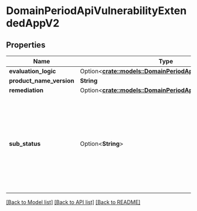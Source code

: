 # DomainPeriodApiVulnerabilityExtendedAppV2

## Properties

Name | Type | Description | Notes
------------ | ------------- | ------------- | -------------
**evaluation_logic** | Option<[**crate::models::DomainPeriodApiEvaluationLogicV1**](domain.APIEvaluationLogicV1.md)> |  | [optional]
**product_name_version** | **String** |  |
**remediation** | Option<[**crate::models::DomainPeriodApiRemediationIds**](domain.APIRemediationIDs.md)> |  | [optional]
**sub_status** | Option<**String**> | Contains vulnerability status for a particular product - can differentiate in cases where a vulnerability is detected for multiple products | [optional]

[[Back to Model list]](./README.md#documentation-for-models) [[Back to API list]](./README.md#documentation-for-api-endpoints) [[Back to README]](../README.md)

